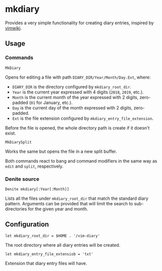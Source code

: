 # mkdiary

Provides a very simple functionality for creating diary entries, inspired by
[vimwiki](https://github.com/vimwiki/vimwiki).

## Usage

### Commands

```viml
MkDiary
```

Opens for editing a file with path `DIARY_DIR/Year/Month/Day.Ext`,
where:

- `DIARY_DIR` is the directory configured by `mkdiary_root_dir`.
- `Year` is the current year expressed with 4 digits (`2018`, `2019`, etc.).
- `Month` is the current month of the year expressed with 2 digits, zero-padded
  (`01` for January, etc.).
- `Day` is the current day of the month expressed with 2 digits, zero-padded.
- `Ext` is the file extension configured by `mkdiary_entry_file_extension`.

Before the file is opened, the whole directory path is create if it doesn't
exist.

```viml
MkDiarySplit
```

Works the same but opens the file in a new split buffer.

Both commands react to bang and command modifiers in the same way as `edit` and
`split`, respectively.

### Denite source

```viml
Denite mkdiary[:Year[:Month]]
```

Lists all the files under `mkdiary_root_dir` that match the standard diary
pattern. Arguments can be provided that will limit the search to
sub-directories for the given year and month.


## Configuration

```viml
let mkdiary_root_dir = $HOME . '/vim-diary'
```

The root directory where all diary entries will be created.

```viml
let mkdiary_entry_file_extensiob = 'txt'
```

Extension that diary entry files will have.
